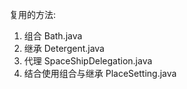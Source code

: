 复用的方法:
1. 组合 Bath.java
2. 继承 Detergent.java
3. 代理 SpaceShipDelegation.java
4. 结合使用组合与继承 PlaceSetting.java


